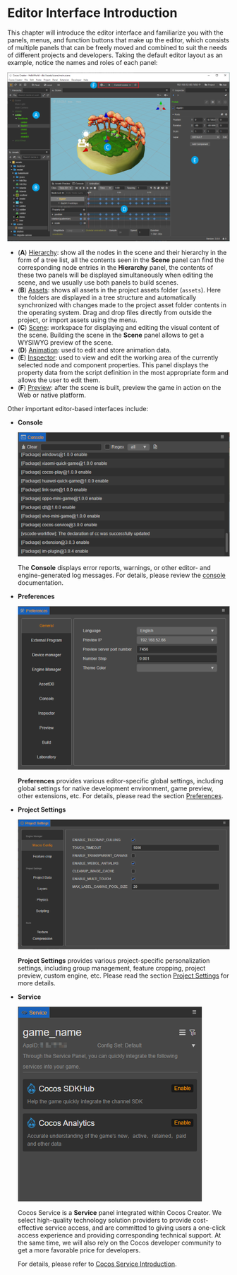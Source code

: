 # Editor Interface Introduction

This chapter will introduce the editor interface and familiarize you with the panels, menus, and function buttons that make up the editor, which consists of multiple panels that can be freely moved and combined to suit the needs of different projects and developers. Taking the default editor layout as an example, notice the names and roles of each panel:

![main](index/editor.png)

- (**A**) [Hierarchy](./hierarchy/index.md): show all the nodes in the scene and their hierarchy in the form of a tree list, all the contents seen in the **Scene** panel can find the corresponding node entries in the **Hierarchy** panel, the contents of these two panels will be displayed simultaneously when editing the scene, and we usually use both panels to build scenes.
- (**B**) [Assets](./assets/index.md): shows all assets in the project assets folder (`assets`). Here the folders are displayed in a tree structure and automatically synchronized with changes made to the project asset folder contents in the operating system. Drag and drop files directly from outside the project, or import assets using the menu.
- (**C**) [Scene](./scene/index.md): workspace for displaying and editing the visual content of the scene. Building the scene in the **Scene** panel allows to get a WYSIWYG preview of the scene.
- (**D**) [Animation](./animation/index.md): used to edit and store animation data.
- (**E**) [Inspector](./inspector/index.md): used to view and edit the working area of the currently selected node and component properties. This panel displays the property data from the script definition in the most appropriate form and allows the user to edit them.
- (**F**) [Preview](./preview/index.md): after the scene is built, preview the game in action on the Web or native platform.

Other important editor-based interfaces include:

- **Console**

    ![console](index/console.png)

    The **Console** displays error reports, warnings, or other editor- and engine-generated log messages. For details, please review the [console](console/index.md) documentation.

- **Preferences**

    ![Preferences](index/preferences.png)

    **Preferences** provides various editor-specific global settings, including global settings for native development environment, game preview, other extensions, etc. For details, please read the section [Preferences](preferences/index.md).

- **Project Settings**

    ![Settings](index/settings.png)

    **Project Settings** provides various project-specific personalization settings, including group management, feature cropping, project preview, custom engine, etc. Please read the section [Project Settings](project/index.md) for more details.

- **Service**

    ![service](index/service.png)

    Cocos Service is a **Service** panel integrated within Cocos Creator. We select high-quality technology solution providers to provide cost-effective service access, and are committed to giving users a one-click access experience and providing corresponding technical support. At the same time, we will also rely on the Cocos developer community to get a more favorable price for developers.

    For details, please refer to [Cocos Service Introduction](https://service.cocos.com/document/en/).
